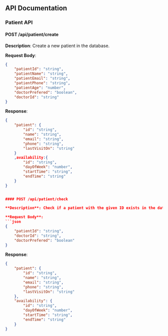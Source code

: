 ## API Documentation

### Patient API

#### POST /api/patient/create

**Description**: Create a new patient in the database.

**Request Body**:
```json
{
    "patientId": "string",
    "patientName": "string",
    "patientEmail": "string",
    "patientPhone": "string",
    "patientAge": "number",
    "doctorPrefered": "boolean",
    "doctorId": "string"
}
```

**Response**:
```json
{
    "patient": {
        "id": "string",
        "name": "string",
        "email": "string",
        "phone": "string",
        "lastVisitOn": "string"
    }
    ,availability:{
        "id": "string",
        "dayOfWeek": "number",
        "startTime": "string",
        "endTime": "string"
    }
}


#### POST /api/patient/check

**Description**: Check if a patient with the given ID exists in the database.

**Request Body**:
```json
{
    "patientId": "string",  
    "doctorId": "string",
    "doctorPrefered": "boolean"
}
```

**Response**:
```json
{
    "patient": {
        "id": "string",
        "name": "string",
        "email": "string",
        "phone": "string",
        "lastVisitOn": "string"
    },  
    "availability": {
        "id": "string",
        "dayOfWeek": "number",
        "startTime": "string",
        "endTime": "string"
    }
}
```


